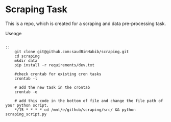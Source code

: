 Scraping Task
==========

This is a repo, which is created for a scraping and data pre-processing task.

Useage
~~~~~~~

::
    git clone git@github.com:saudBinHabib/scraping.git
    cd scraping
    mkdir data
    pip install -r requirements/dev.txt
    
    #check crontab for existing cron tasks
    crontab -l

    # add the new task in the crontab
    crontab -e
    
    # add this code in the bottom of file and change the file path of your python script.
    */15 * * * * cd /mnt/e/github/scraping/src/ && python scraping_script.py


~~~~~~~~~~~~~~~~




